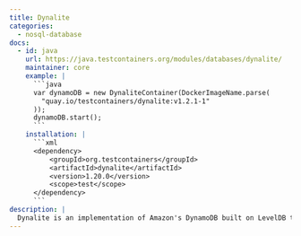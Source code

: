 ```yaml
---
title: Dynalite
categories:
  - nosql-database
docs:
  - id: java
    url: https://java.testcontainers.org/modules/databases/dynalite/
    maintainer: core
    example: |
      ```java
      var dynamoDB = new DynaliteContainer(DockerImageName.parse(
        "quay.io/testcontainers/dynalite:v1.2.1-1"
      ));
      dynamoDB.start();
      ```
    installation: |
      ```xml
      <dependency>
          <groupId>org.testcontainers</groupId>
          <artifactId>dynalite</artifactId>
          <version>1.20.0</version>
          <scope>test</scope>
      </dependency>
      ```
description: |
  Dynalite is an implementation of Amazon's DynamoDB built on LevelDB that aims to match live DynamoDB instances as closely as possible, including all limits and error messages.
---
```

